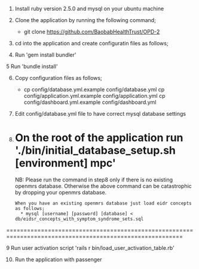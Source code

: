 1. Install ruby version 2.5.0 and mysql on your ubuntu machine

2. Clone the application by running the following command;
   
    * git clone https://github.com/BaobabHealthTrust/OPD-2

3. cd into the application and create configuratin files as follows; 
   
4. Run 'gem install bundler'

5  Run 'bundle install'

6. Copy configuration files as follows;

   * cp config/database.yml.example config/database.yml cp config/application.yml.example config/application.yml cp config/dashboard.yml.example config/dashboard.yml

7. Edit config/database.yml file to have correct mysql database settings

8. On the root of the application run './bin/initial_database_setup.sh [environment] mpc'
   =======================================================================================================
   NB: Please run the command in step8 only if there is no existing openmrs database. 
       Otherwise the above command can be catastrophic by dropping your openmrs database.

       When you have an existing openmrs database just load eidr concepts as follows; 
         * mysql [username] [password] [database] < db/eidsr_concepts_with_symptom_syndrome_sets.sql
  =========================================================================================================

9 Run user activation script 'rails r bin/load_user_activation_table.rb'

10. Run the application with passenger


